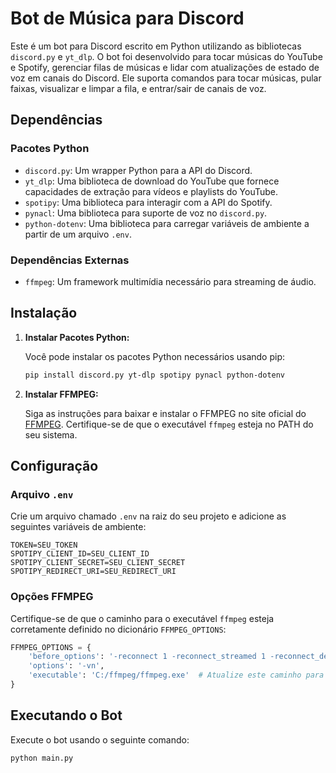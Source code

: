# Bot de Música para Discord

Este é um bot para Discord escrito em Python utilizando as bibliotecas `discord.py` e `yt_dlp`. O bot foi desenvolvido para tocar músicas do YouTube e Spotify, gerenciar filas de músicas e lidar com atualizações de estado de voz em canais do Discord. Ele suporta comandos para tocar músicas, pular faixas, visualizar e limpar a fila, e entrar/sair de canais de voz.

## Dependências

### Pacotes Python
- `discord.py`: Um wrapper Python para a API do Discord.
- `yt_dlp`: Uma biblioteca de download do YouTube que fornece capacidades de extração para vídeos e playlists do YouTube.
- `spotipy`: Uma biblioteca para interagir com a API do Spotify.
- `pynacl`: Uma biblioteca para suporte de voz no `discord.py`.
- `python-dotenv`: Uma biblioteca para carregar variáveis de ambiente a partir de um arquivo `.env`.

### Dependências Externas
- `ffmpeg`: Um framework multimídia necessário para streaming de áudio.

## Instalação

1. **Instalar Pacotes Python:**

   Você pode instalar os pacotes Python necessários usando pip:

   ```sh
   pip install discord.py yt-dlp spotipy pynacl python-dotenv
   ```

2. **Instalar FFMPEG:**

   Siga as instruções para baixar e instalar o FFMPEG no site oficial do [FFMPEG](https://ffmpeg.org/download.html). Certifique-se de que o executável `ffmpeg` esteja no PATH do seu sistema.

## Configuração

### Arquivo `.env`

Crie um arquivo chamado `.env` na raiz do seu projeto e adicione as seguintes variáveis de ambiente:

```env
TOKEN=SEU_TOKEN
SPOTIPY_CLIENT_ID=SEU_CLIENT_ID
SPOTIPY_CLIENT_SECRET=SEU_CLIENT_SECRET
SPOTIPY_REDIRECT_URI=SEU_REDIRECT_URI
```

### Opções FFMPEG

Certifique-se de que o caminho para o executável `ffmpeg` esteja corretamente definido no dicionário `FFMPEG_OPTIONS`:

```python
FFMPEG_OPTIONS = {
    'before_options': '-reconnect 1 -reconnect_streamed 1 -reconnect_delay_max 5',
    'options': '-vn', 
    'executable': 'C:/ffmpeg/ffmpeg.exe'  # Atualize este caminho para o executável ffmpeg no seu sistema
}
```

## Executando o Bot

Execute o bot usando o seguinte comando:

```sh
python main.py
```